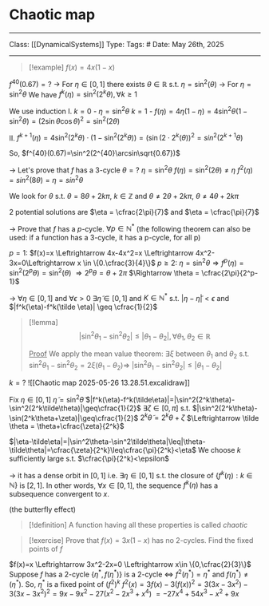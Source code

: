 # Chaotic map
___
Class: [[DynamicalSystems]]
Type: 
Tags: # 
Date: May 26th, 2025
___

>[!example]
>$f(x)=4x(1-x)$

$f^{40}(0.67)=?$
$\rightarrow$ For $\eta \in [0,1]$ there exists $\theta \in \mathbb{R}$ s.t. $\eta = \sin^2(\theta)$
$\rightarrow$ For $\eta = \sin^2\theta$ We have $f^k(\eta)=\sin^2(2^k\theta),\forall k \geq 1$

We use induction
I.
$k = 0$ - $\eta = \sin^2\theta$
$k = 1$ - $f(\eta)=4\eta(1-\eta)=4\sin^2\theta(1-\sin^2\theta)=(2\sin\theta\cos\theta)^2=\sin^2(2\theta)$

II.
$f^{k+1}(\eta)=4\sin^2(2^k\theta)\cdot(1-\sin^2(2^k\theta)) = (\sin(2\cdot2^k(\theta))^2=sin^2(2^{k+1}\theta)$

So, $f^{40}(0.67)=\sin^2(2^{40}\arcsin\sqrt{0.67})$

$\rightarrow$ Let's prove that $f$ has a 3-cycle
$\theta=?$ $\eta=\sin^2\theta$ $f(\eta)=\sin^2(2\theta)\neq\eta$ $f^2(\eta)=sin^2(8\theta)=\eta=sin^2\theta$

We look for $\theta$ s.t. $\theta = 8\theta + 2k\pi$, $k\in\mathbb{Z}$ and $\theta \neq 2\theta+2k\pi$, $\theta \neq 4\theta+2k\pi$

2 potential solutions are $\eta = \cfrac{2\pi}{7}$ and $\eta = \cfrac{\pi}{7}$

$\rightarrow$ Prove that $f$ has a $p$-cycle. $\forall p \in \mathbb{N}^*$
(the following theorem can also be used: if a function has a 3-cycle,  it has a p-cycle, for all p)

$p=1$: $f(x)=x \Leftrightarrow 4x-4x^2=x \Leftrightarrow 4x^2-3x=0\Leftrightarrow x \in \{0.\cfrac{3}{4}\}$
$p \geq 2$: $\eta = \sin^2\theta \Rightarrow f^p(\eta)=\sin^2(2^p\theta)=\sin^2(\theta)$ $\Rightarrow 2^p\theta=\theta+2\pi$ $\Rightarrow \theta = \cfrac{2\pi}{2^p-1}$

$\rightarrow$ $\forall \eta \in [0,1]$ and $\forall \epsilon > 0$ $\exists \tilde \eta \in [0,1]$ and $K \in \mathbb{N}^*$ s.t. $|\eta - \tilde\eta|< \epsilon$ and $|f^k(\eta)-f^k(\tilde \eta)| \geq \cfrac{1}{2}$

>[!lemma]
>$$|\sin^2\theta_1-\sin^2\theta_2|\leq|\theta_1-\theta_2|,\forall \theta_1,\theta_2 \in \mathbb{R}$$
>
><u>Proof</u>
We apply the mean value theorem: $\exists \xi$ between $\theta_1$ and $\theta_2$ s.t. $\sin^2\theta_1-\sin^2\theta_2=2\xi(\theta_1-\theta_2)\Rightarrow$ $|\sin^2\theta_1-\sin^2\theta_2|\leq|\theta_1-\theta_2|$

$k=?$
![[Chaotic map 2025-05-26 13.28.51.excalidraw]]


Fix $\eta \in [0,1]$
$\tilde\eta=\sin^2\tilde\theta$
$|f^k(\eta)-f^k(\tilde\eta)|=|\sin^2(2^k\theta)-\sin^2(2^k\tilde\theta)|\geq\cfrac{1}{2}$
$\exists\zeta \in [0,\pi]$ s.t. $|\sin^2(2^k\theta)-\sin(2^k\theta+\zeta)|\geq\cfrac{1}{2}$
$2^k\tilde\theta=2^k\theta+\zeta$ $\Leftrightarrow \tilde \theta = \theta+\cfrac{\zeta}{2^k}$

$|\eta-\tilde\eta|=|\sin^2\theta-\sin^2\tilde\theta|\leq|\theta-\tilde\theta|=\cfrac{\zeta}{2^k}\leq\cfrac{\pi}{2^k}<\eta$
We choose $k$ sufficiently large s.t. $\cfrac{\pi}{2^k}<\epsilon$

$\rightarrow$ it has a dense orbit in $[0,1]$ i.e. $\exists \eta \in [0,1]$ s.t. the closure of $\{f^k(\eta):k\in\mathbb{N}\}$ is $[2,1]$. In other words, $\forall x \in [0,1]$, the sequence $f^k(\eta)$ has a subsequence convergent to $x$.

(the butterfly effect)

>[!definition]
>A function having all these properties is called *chaotic*


>[!exercise]
>Prove that $f(x)=3x(1-x)$ has no $2$-cycles. Find the fixed points of $f$

$f(x)=x \Leftrightarrow 3x^2-2x=0 \Leftrightarrow x\in \{0,\cfrac{2}{3}\}$
Suppose $f$ has a $2$-cycle
$\{\eta^*,f(\eta^*)\}$ is a $2$-cycle $\iff$ $f^2(\eta^*)=\eta^*$ and $f(\eta^*)\neq(\eta^*)$.
So, $\eta^*$ is a fixed point of $(f^2)^k$
$f^2(x)=3f(x)-3(f(x))^2=3(3x-3x^2)-3(3x-3x^2)^2=9x-9x^2-27(x^2-2x^3+x^4)$ $=-27x^4+54x^3-x^2+9x$











